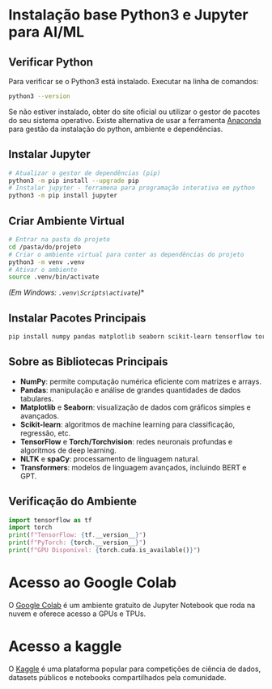# Instalação base Python3 e Jupyter para AI/ML

## Verificar Python
Para verificar se o Python3 está instalado. Executar na linha de comandos:
```bash
python3 --version
```
Se não estiver instalado, obter do site oficial ou utilizar o gestor de pacotes do seu sistema operativo.
Existe alternativa de usar a ferramenta [Anaconda](https://anaconda.org/) para gestão da instalação do python, ambiente e dependências.

## Instalar Jupyter
```bash
# Atualizar o gestor de dependências (pip)
python3 -m pip install --upgrade pip
# Instalar jupyter - ferramena para programação interativa em python
python3 -m pip install jupyter
```

## Criar Ambiente Virtual
```bash
# Entrar na pasta do projeto
cd /pasta/do/projeto
# Criar o ambiente virtual para conter as dependências do projeto
python3 -m venv .venv
# Ativar o ambiente
source .venv/bin/activate
```
*(Em Windows: `.venv\Scripts\activate`)**

## Instalar Pacotes Principais
```bash
pip install numpy pandas matplotlib seaborn scikit-learn tensorflow torch torchvision nltk spacy transformers
```

## Sobre as Bibliotecas Principais
- **NumPy**: permite computação numérica eficiente com matrizes e arrays.
- **Pandas**: manipulação e análise de grandes quantidades de dados tabulares.
- **Matplotlib** e **Seaborn**: visualização de dados com gráficos simples e avançados.
- **Scikit-learn**: algoritmos de machine learning para classificação, regressão, etc.
- **TensorFlow** e **Torch/Torchvision**: redes neuronais profundas e algoritmos de deep learning.
- **NLTK** e **spaCy**: processamento de linguagem natural.
- **Transformers**: modelos de linguagem avançados, incluindo BERT e GPT.

## Verificação do Ambiente
```python
import tensorflow as tf
import torch
print(f"TensorFlow: {tf.__version__}")
print(f"PyTorch: {torch.__version__}")
print(f"GPU Disponível: {torch.cuda.is_available()}")
```


# Acesso ao Google Colab
O [Google Colab](https://colab.research.google.com/) é um ambiente gratuito de Jupyter Notebook que roda na nuvem e oferece acesso a GPUs e TPUs.


# Acesso a kaggle
O [Kaggle](https://www.kaggle.com/) é uma plataforma popular para competições de ciência de dados, datasets públicos e notebooks compartilhados pela comunidade.
